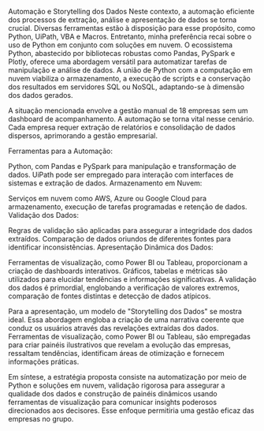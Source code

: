 Automação e Storytelling dos Dados
Neste contexto, a automação eficiente dos processos de extração, análise e apresentação de dados se torna crucial. Diversas ferramentas estão à disposição para esse propósito, como Python, UiPath, VBA e Macros. Entretanto, minha preferência recai sobre o uso de Python em conjunto com soluções em nuvem. O ecossistema Python, abastecido por bibliotecas robustas como Pandas, PySpark e Plotly, oferece uma abordagem versátil para automatizar tarefas de manipulação e análise de dados. A união de Python com a computação em nuvem viabiliza o armazenamento, a execução de scripts e a conservação dos resultados em servidores SQL ou NoSQL, adaptando-se à dimensão dos dados gerados.

A situação mencionada envolve a gestão manual de 18 empresas sem um dashboard de acompanhamento. A automação se torna vital nesse cenário. Cada empresa requer extração de relatórios e consolidação de dados dispersos, aprimorando a gestão empresarial.

Ferramentas para a Automação:

Python, com Pandas e PySpark para manipulação e transformação de dados.
UiPath pode ser empregado para interação com interfaces de sistemas e extração de dados.
Armazenamento em Nuvem:

Serviços em nuvem como AWS, Azure ou Google Cloud para armazenamento, execução de tarefas programadas e retenção de dados.
Validação dos Dados:

Regras de validação são aplicadas para assegurar a integridade dos dados extraídos.
Comparação de dados oriundos de diferentes fontes para identificar inconsistências.
Apresentação Dinâmica dos Dados:

Ferramentas de visualização, como Power BI ou Tableau, proporcionam a criação de dashboards interativos.
Gráficos, tabelas e métricas são utilizados para elucidar tendências e informações significativas.
A validação dos dados é primordial, englobando a verificação de valores extremos, comparação de fontes distintas e detecção de dados atípicos.

Para a apresentação, um modelo de "Storytelling dos Dados" se mostra ideal. Essa abordagem engloba a criação de uma narrativa coerente que conduz os usuários através das revelações extraídas dos dados. Ferramentas de visualização, como Power BI ou Tableau, são empregadas para criar painéis ilustrativos que revelam a evolução das empresas, ressaltam tendências, identificam áreas de otimização e fornecem informações práticas.

Em síntese, a estratégia proposta consiste na automatização por meio de Python e soluções em nuvem, validação rigorosa para assegurar a qualidade dos dados e construção de painéis dinâmicos usando ferramentas de visualização para comunicar insights poderosos direcionados aos decisores. Esse enfoque permitiria uma gestão eficaz das empresas no grupo.